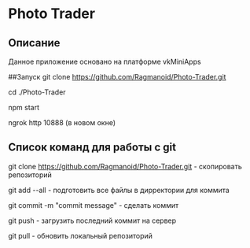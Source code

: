 # Photo Trader
## Описание
Данное приложение основано на платформе vkMiniApps

##Запуск
git clone https://github.com/Ragmanoid/Photo-Trader.git

cd ./Photo-Trader

npm start

ngrok http 10888 (в новом окне)

## Список команд для работы с git
git clone https://github.com/Ragmanoid/Photo-Trader.git - скопировать репозиторий

git add --all - подготовить все файлы в дирректории для коммита

git commit -m "commit message" - сделать коммит

git push - загрузить последний коммит на сервер

git pull - обновить локальный репозиторий